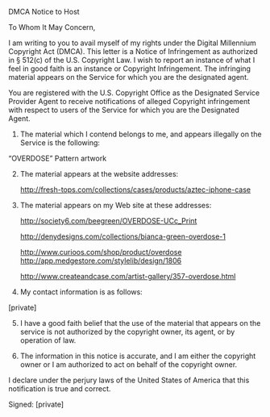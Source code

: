 DMCA Notice to Host

To Whom It May Concern,

I am writing to you to avail myself of my rights under the Digital Millennium Copyright Act (DMCA). This letter is a Notice of Infringement as authorized in § 512(c) of the U.S. Copyright Law. I wish to report an instance of what I feel in good faith is an instance or Copyright Infringement. The infringing material appears on the Service for which you are the designated agent.

You are registered with the U.S. Copyright Office as the Designated Service Provider Agent to receive notifications of alleged Copyright infringement with respect to users of the Service for which you are the Designated Agent.

1. The material which I contend belongs to me, and appears illegally on the Service is the following:

“OVERDOSE” Pattern artwork

2. The material appears at the website addresses: 

	http://fresh-tops.com/collections/cases/products/aztec-iphone-case 

3. The material appears on my Web site at these addresses: 

	http://society6.com/beegreen/OVERDOSE-UCc_Print 

	http://denydesigns.com/collections/bianca-green-overdose-1 

	http://www.curioos.com/shop/product/overdose http://app.medgestore.com/stylelib/design/1806 

	http://www.createandcase.com/artist-gallery/357-overdose.html

4. My contact information is as follows:

[private]

5. I have a good faith belief that the use of the material that appears on the service is not authorized by the copyright owner, its agent, or by operation of law.

6. The information in this notice is accurate, and I am either the copyright owner or I am authorized to act on behalf of the copyright owner.

I declare under the perjury laws of the United States of America that this notification is true and correct.

Signed: [private]